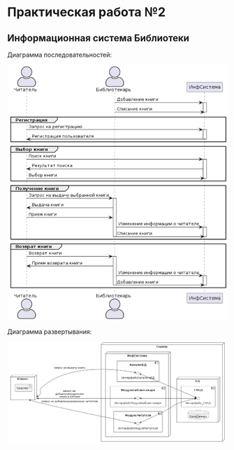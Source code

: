 # Практическая работа №2
## Информационная система Библиотеки
Диаграмма последовательностей:

![](task.png)

Диаграмма развертывания:

![](task1.png)
